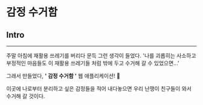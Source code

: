 # 감정 수거함

## Intro
---
주말 아침에 재활용 쓰레기를 버리다 문득 그런 생각이 들었다. '나를 괴롭히는 사소하고 부정적인 마음들도 이 재활용 쓰레기들 처럼 밖에 두고 수거해 갈 수 있었으면...'

그래서 만들었다, **' 감정 수거함 '** 웹 애플리케이션!  🎉

이곳에 나로부터 분리하고 싶은 감정들을 적어 내다놓으면 우리 난쟁이 친구들이 와서 수거해 갈 것이다.
